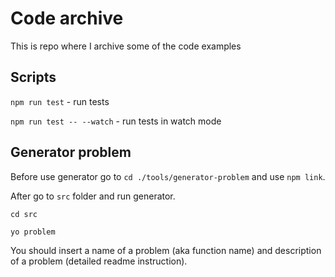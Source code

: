 # Code archive

This is repo where I archive some of the code examples

## Scripts

`npm run test` - run tests

`npm run test -- --watch` - run tests in watch mode

## Generator problem

Before use generator go to `cd ./tools/generator-problem` and use `npm link`.

After go to `src` folder and run generator.

`cd src`

`yo problem`

You should insert a name of a problem (aka function name) and description of a problem (detailed readme instruction).
